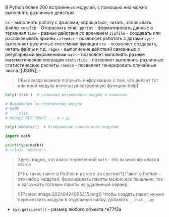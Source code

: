 В Python более 200 встроенных модулей, с помощью них можно выполнять различные действия

`os` - выполнять работу с файлами, обращаться, читать, записывать файлы
`smtplib` - Отправлять email
`pprint` - форматировать данные в терминал
`time` - разные действия со временем
`zipfile` - создавать или распаковывать архивы
`calendar` - позволяет работать с датами
`sys` - выполняет различные системные функции
`csv` - позволяет создавать, читать файлы и т.д. 
`regex` - выполнение действий связанных с регулярными выражениями
`math` - позволяет выполнять разные математические операции
`statistics` - позволяет выполнять различные статистические расчеты
`random` - позволяет генерировать случайные числа
[[JSON]] - 

>[!Вы всегда можете получить информацию о том, что делает тот или иной модуль используя встроенную функцию help]

```Python
help('zlib')  # название встроенного модуля в ковычках

# Информация по опреленному модулю
# NAME 
#     zlib 
# MODULE REFERENCE ... и т.д.

help('modules')  # Отображение списка всех модулей
```

```Python
import math

print(type(math))
# <class 'module'>
```
> Здесь видно, что класс переменной `math` - это экземпляр класса `module`


>[!Что такое пакет в Python и из чего он состоит?]
>Пакет в Python - это набор модулей, формировать пакеты можно как локально, так и загружать готовые пакеты на удаленный сервер.
>
>![[Pasted image 20240424095415.png]]
>Чтобы создать пакет, нужно переместить модули в отдельную папку, добавить `__init__.py`




* `sys.getsizeof()` - размер любого объекта ^e77f2a